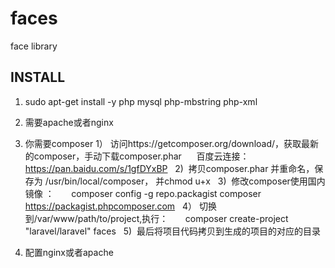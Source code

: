 # faces
face library

INSTALL 
-------------------------------------------

1. sudo apt-get install -y php mysql php-mbstring php-xml

2. 需要apache或者nginx

3. 你需要composer
      1） 访问https://getcomposer.org/download/，获取最新的composer，手动下载composer.phar
      百度云连接：https://pan.baidu.com/s/1gfDYxBP
      2)  拷贝composer.phar 并重命名，保存为 /usr/bin/local/composer， 并chmod u+x 
      3)  修改composer使用国内镜像 ：
          composer config -g repo.packagist composer https://packagist.phpcomposer.com
      4） 切换到/var/www/path/to/project,执行：
          composer create-project "laravel/laravel" faces
      5)  最后将项目代码拷贝到生成的项目的对应的目录
  
3. 配置nginx或者apache

